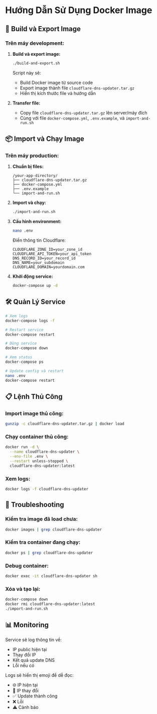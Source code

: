 # Hướng Dẫn Sử Dụng Docker Image

## 🔨 Build và Export Image

### Trên máy development:

1. **Build và export image:**

   ```bash
   ./build-and-export.sh
   ```

   Script này sẽ:

   - Build Docker image từ source code
   - Export image thành file `cloudflare-dns-updater.tar.gz`
   - Hiển thị kích thước file và hướng dẫn

2. **Transfer file:**
   - Copy file `cloudflare-dns-updater.tar.gz` lên server/máy đích
   - Cùng với file `docker-compose.yml`, `.env.example`, và `import-and-run.sh`

## 📦 Import và Chạy Image

### Trên máy production:

1. **Chuẩn bị files:**

   ```
   /your-app-directory/
   ├── cloudflare-dns-updater.tar.gz
   ├── docker-compose.yml
   ├── .env.example
   └── import-and-run.sh
   ```

2. **Import và chạy:**

   ```bash
   ./import-and-run.sh
   ```

3. **Cấu hình environment:**

   ```bash
   nano .env
   ```

   Điền thông tin Cloudflare:

   ```env
   CLOUDFLARE_ZONE_ID=your_zone_id
   CLOUDFLARE_API_TOKEN=your_api_token
   DNS_RECORD_ID=your_record_id
   DNS_NAME=your_subdomain
   CLOUDFLARE_DOMAIN=yourdomain.com
   ```

4. **Khởi động service:**
   ```bash
   docker-compose up -d
   ```

## 🛠️ Quản Lý Service

```bash
# Xem logs
docker-compose logs -f

# Restart service
docker-compose restart

# Dừng service
docker-compose down

# Xem status
docker-compose ps

# Update config và restart
nano .env
docker-compose restart
```

## 📋 Lệnh Thủ Công

### Import image thủ công:

```bash
gunzip -c cloudflare-dns-updater.tar.gz | docker load
```

### Chạy container thủ công:

```bash
docker run -d \
  --name cloudflare-dns-updater \
  --env-file .env \
  --restart unless-stopped \
  cloudflare-dns-updater:latest
```

### Xem logs:

```bash
docker logs -f cloudflare-dns-updater
```

## 🔧 Troubleshooting

### Kiểm tra image đã load chưa:

```bash
docker images | grep cloudflare-dns-updater
```

### Kiểm tra container đang chạy:

```bash
docker ps | grep cloudflare-dns-updater
```

### Debug container:

```bash
docker exec -it cloudflare-dns-updater sh
```

### Xóa và tạo lại:

```bash
docker-compose down
docker rmi cloudflare-dns-updater:latest
./import-and-run.sh
```

## 📊 Monitoring

Service sẽ log thông tin về:

- IP public hiện tại
- Thay đổi IP
- Kết quả update DNS
- Lỗi nếu có

Logs sẽ hiển thị emoji để dễ đọc:

- 🌐 IP hiện tại
- 🔄 IP thay đổi
- ✅ Update thành công
- ❌ Lỗi
- ⚠️ Cảnh báo

